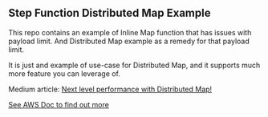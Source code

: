 ## Step Function Distributed Map Example

This repo contains an example of Inline Map function that has issues with payload limit. And Distributed Map example as a remedy for that payload limit.

It is just and example of use-case for Distributed Map, and it supports much more feature you can leverage of.

Medium article: [Next level performance with Distributed Map!](https://medium.com/shelf-io-engineering/next-level-performance-with-distributed-map-91f6b4d98bdd)

[See AWS Doc to find out more](https://docs.aws.amazon.com/step-functions/latest/dg/concepts-asl-use-map-state-distributed.html)
